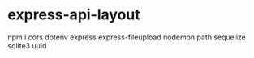 # express-api-layout

npm i cors dotenv express express-fileupload nodemon path sequelize sqlite3 uuid
